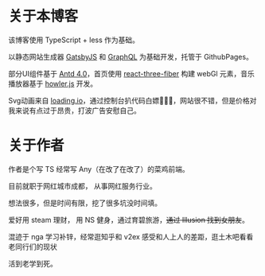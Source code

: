 # 关于本博客

该博客使用 TypeScript + less 作为基础。

以静态网站生成器 [GatsbyJS](https://gatsbyjs.org/) 和 [GraphQL](https://graphql.org/) 为基础开发，托管于 GithubPages。

部分UI组件基于 [Antd 4.0](https://ant.design/index-cn)，首页使用 [react-three-fiber](https://github.com/react-spring/react-three-fiber) 构建 webGl 元素，音乐播放器基于 [howler.js](https://howlerjs.com/) 开发。

Svg动画来自 [loading.io](https://loading.io/)，通过控制台扒代码白嫖🙏🙏🙏，网站很不错，但是价格对我来说有点过于昂贵，打波广告安慰自己。

# 关于作者

作者是个写 TS 经常写 Any（在改了在改了）的菜鸡前端。

目前就职于网红城市成都， 从事网红服务行业。

想法很多，但是时间有限，挖了很多坑没时间填。

爱好用 steam 理财， 用 NS 健身，通过育碧旅游，~~通过 Illusion 找到女朋友~~。

混迹于 nga 学习补锌，经常逛知乎和 v2ex 感受和人上人的差距，逛土木吧看看老同行们的现状

活到老学到死。